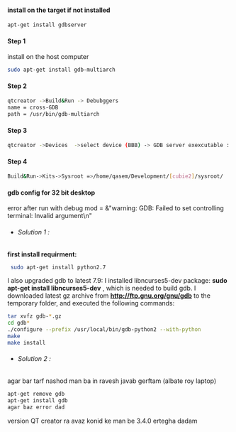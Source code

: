 #### install on the target if not installed
```bash
apt-get install gdbserver
```



#### Step 1

install on the host computer
```bash
sudo apt-get install gdb-multiarch
```

#### Step 2
```bash
qtcreator ->Build&Run -> Debubggers 
name = cross-GDB 
path = /usr/bin/gdb-multiarch
```

#### Step 3
```bash
qtcreator ->Devices  ->select device (BBB) -> GDB server exexcutable : [gdbserver]
```

#### Step 4

```bash
Build&Run->Kits->Sysroot =>/home/qasem/Development/[cubie2]/sysroot/
```

#### gdb config for 32 bit desktop
error after run with debug mod =   &"warning: GDB: Failed to set controlling terminal: Invalid argument\n"

+ ###### Solution  1 :

**first install requirment:**
```bash
 sudo apt-get install python2.7
```

I also upgraded gdb to latest 7.9: I installed libncurses5-dev package: **sudo apt-get install libncurses5-dev** , which is needed to build gdb.
I downloaded latest gz archive from **http://ftp.gnu.org/gnu/gdb** to the temporary folder, and executed the following commands:

```bash
tar xvfz gdb-*.gz
cd gdb*
./configure --prefix /usr/local/bin/gdb-python2 --with-python
make
make install
```
+ ###### Solution  2 :
agar bar tarf nashod man ba in ravesh javab gerftam (albate roy laptop)
```bash
apt-get remove gdb 
apt-get install gdb
agar baz error dad 
```
version QT creator ra avaz konid ke man be 3.4.0 ertegha dadam
